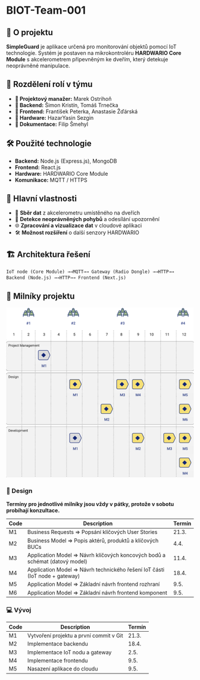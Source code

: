 # BIOT-Team-001

## 📌 O projektu

**SimpleGuard** je aplikace určená pro monitorování objektů pomocí IoT technologie. Systém je postaven na mikrokontroléru **HARDWARIO Core Module** s akcelerometrem připevněným ke dveřím, který detekuje neoprávněné manipulace.

## 👥 Rozdělení rolí v týmu

- **🔹 Projektový manažer:** Marek Ostrihoň  
- **🔹 Backend:** Šimon Kristín, Tomáš Trnečka  
- **🔹 Frontend:** František Peterka, Anastasie Žďárská
- **🔹 Hardware:** HazarYasin Sezgin  
- **🔹 Dokumentace:** Filip Šmehyl

## 🛠 Použité technologie

- **Backend:** Node.js (Express.js), MongoDB  
- **Frontend:** React.js  
- **Hardware:** HARDWARIO Core Module  
- **Komunikace:** MQTT / HTTPS  

## 🚀 Hlavní vlastnosti

- 📡 **Sběr dat** z akcelerometru umístěného na dveřích  
- 🔔 **Detekce neoprávněných pohybů** a odesílání upozornění  
- 🌐 **Zpracování a vizualizace dat** v cloudové aplikaci  
- 🛠 **Možnost rozšíření** o další senzory HARDWARIO  

## 🏗 Architektura řešení

```plaintext
IoT node (Core Module) →→MQTT→→ Gateway (Radio Dongle) →→HTTP→→ Backend (Node.js) →→HTTP→→ Frontend (Next.js)
```



## 📅 Milníky projektu

<div align="center">
 <img src="/BIOT.png" width="600px">
</div>

### 🎨 Design

**Termíny pro jednotlivé milníky jsou vždy v pátky, protože v sobotu probíhají konzultace.**

| **Code** | **Description** | **Termín** |
|----------|---------------------------------------------------------------|----------|
| M1       | Business Requests ⇒ Popsání klíčových User Stories             | 21.3.    |
| M2       | Business Model ⇒ Popis aktérů, produktů a klíčových BUCs       | 4.4.    |
| M3       | Application Model ⇒ Návrh klíčových koncových bodů a schémat (datový model) | 11.4.    |
| M4       | Application Model ⇒ Návrh technického řešení IoT části (IoT node + gateway) | 18.4.    |
| M5       | Application Model ⇒ Základní návrh frontend rozhraní           | 9.5.    |
| M6       | Application Model ⇒ Základní návrh frontend komponent          | 9.5.    |

### 💻 Vývoj

| **Code** | **Description** | **Termín** |
|----------|--------------------------------------------------|----------|
| M1       | Vytvoření projektu a první commit v Git         | 21.3.    |
| M2       | Implementace backendu                           | 18.4.    |
| M3       | Implementace IoT nodu a gateway                 | 2.5.    |
| M4       | Implementace frontendu                         | 9.5.    |
| M5       | Nasazení aplikace do cloudu                    | 9.5.    |

